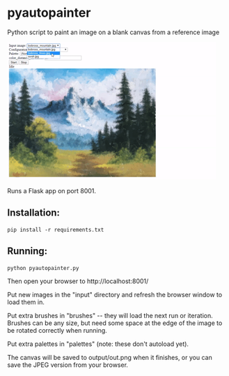 # pyautopainter
Python script to paint an image on a blank canvas from a reference image

![example gif at 2x speed](https://github.com/Spyduck/pyautopainter/raw/master/examples/example.gif)

Runs a Flask app on port 8001.

## Installation:

```
pip install -r requirements.txt
```

## Running:
```
python pyautopainter.py
```
Then open your browser to http://localhost:8001/

Put new images in the "input" directory and refresh the browser window to load them in.

Put extra brushes in "brushes" -- they will load the next run or iteration. Brushes can be any size, but need some space at the edge of the image to be rotated correctly when running.

Put extra palettes in "palettes" (note: these don't autoload yet).

The canvas will be saved to output/out.png when it finishes, or you can save the JPEG version from your browser.
